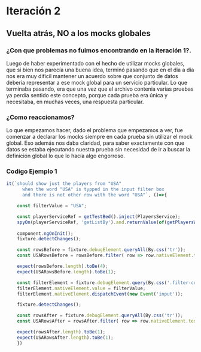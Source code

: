 # Iteración 2 

## Vuelta atrás, NO a los mocks globales

### ¿Con que problemas no fuimos encontrando en la iteración 1?.

Luego de haber experimentado con el hecho de utilizar mocks globales, que si bien nos parecía una buena idea, terminó pasando que en el dia a dia nos era muy dificil mantener un acuerdo sobre que conjunto de datos debería representar a ese mock global para un servicio particular. Lo que terminaba pasando, era que una vez que el archivo contenia varias pruebas ya perdia sentido este concepto, porque cada prueba era única y necesitaba, en muchas veces, una respuesta particular.

### ¿Como reaccionamos?

Lo que empezamos hacer, dado el problema que empezamos a ver, fue comenzar a declarar los mocks siempre en cada prueba sin utilizar el mock global. Eso además nos daba claridad, para saber exactamente con que datos se estaba ejecutando nuestra prueba sin necesidad de ir a buscar la definición global lo que lo hacía algo engorroso.


### Codigo Ejemplo 1

```js
it(`should show just the players from "USA"
      when the word "USA" is typped in the input filter box
      and there is not other row with the word "USA"`, ()=>{

    const filterValue = "USA";

    const playerServiceRef = getTestBed().inject(PlayersService);
    spyOn(playerServiceRef, 'getListBy').and.returnValue(of(getPlayersWorldRegion()))
    
    component.ngOnInit();
    fixture.detectChanges();

    const rowsBefore = fixture.debugElement.queryAll(By.css('tr'));
    const USARowsBefore = rowsBefore.filter( row => row.nativeElement.textContent.includes(filterValue))

    expect(rowsBefore.length).toBe(4);
    expect(USARowsBefore.length).toBe(1);

    const filterElement = fixture.debugElement.query(By.css('.filter-container input#filter'));
    filterElement.nativeElement.value = filterValue;
    filterElement.nativeElement.dispatchEvent(new Event('input'));

    fixture.detectChanges();

    const rowsAfter = fixture.debugElement.queryAll(By.css('tr'));
    const USARowsAfter = rowsAfter.filter( row => row.nativeElement.textContent.includes(filterValue))

    expect(rowsAfter.length).toBe(1);
    expect(USARowsAfter.length).toBe(1);
    })
```